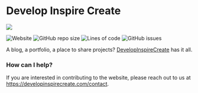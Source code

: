 # Develop Inspire Create

![](public/images/DevelopInspireCreateBG.png)

![Website](https://img.shields.io/website?down_message=offline&style=flat-square&up_message=online&url=https%3A%2F%2Fdevelopinspirecreate.com)
![GitHub repo size](https://img.shields.io/github/repo-size/danielbarnes175/DevelopInspireCreateWebsite?style=flat-square)
![Lines of code](https://img.shields.io/tokei/lines/github/danielbarnes175/DevelopInspireCreateWebsite?style=flat-square)
![GitHub issues](https://img.shields.io/github/issues/danielbarnes175/DevelopInspireCreateWebsite?style=flat-square)


A blog, a portfolio, a place to share projects? [DevelopInspireCreate](https://developinspirecreate.com) has it all.

### How can I help?  
If you are interested in contributing to the website, please reach out to us at https://developinspirecreate.com/contact.
